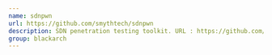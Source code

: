 ```yaml
---
name: sdnpwn
url: https://github.com/smythtech/sdnpwn
description: SDN penetration testing toolkit. URL : https://github.com/smythtech/sdnpwn Groups : blackarch blackarch-scanner blackarch-networking
group: blackarch
---
```

